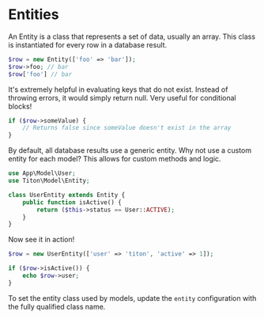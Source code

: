 # Entities #

An Entity is a class that represents a set of data, usually an array. This class is instantiated for every row in a database result.

```php
$row = new Entity(['foo' => 'bar']);
$row->foo; // bar
$row['foo'] // bar
```

It's extremely helpful in evaluating keys that do not exist. Instead of throwing errors, it would simply return null. Very useful for conditional blocks!

```php
if ($row->someValue) {
	// Returns false since someValue doesn't exist in the array
}
```

By default, all database results use a generic entity. Why not use a custom entity for each model? This allows for custom methods and logic.

```php
use App\Model\User;
use Titon\Model\Entity;

class UserEntity extends Entity {
	public function isActive() {
		return ($this->status == User::ACTIVE);
	}
}
```

Now see it in action!

```php
$row = new UserEntity(['user' => 'titon', 'active' => 1]);

if ($row->isActive()) {
	echo $row->user;
}
```

To set the entity class used by models, update the `entity` configuration with the fully qualified class name.